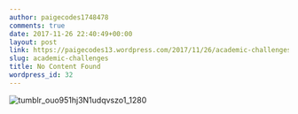 ```yaml
---
author: paigecodes1748478
comments: true
date: 2017-11-26 22:40:49+00:00
layout: post
link: https://paigecodes13.wordpress.com/2017/11/26/academic-challenges/
slug: academic-challenges
title: No Content Found
wordpress_id: 32
---
```


![tumblr_ouo951hj3N1udqvszo1_1280](https://paigecodes13.files.wordpress.com/2017/11/tumblr_ouo951hj3n1udqvszo1_1280.jpg)
